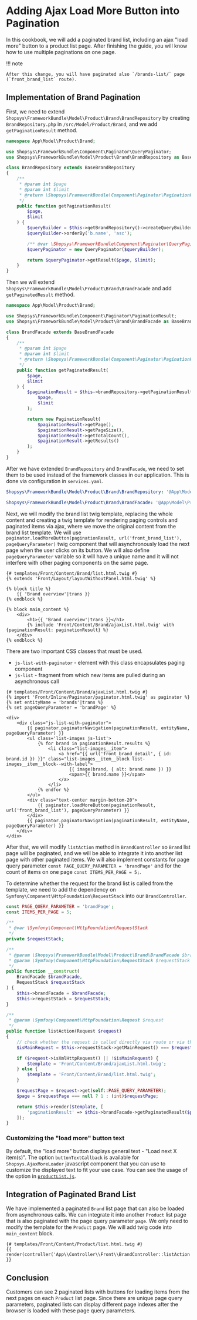 # Adding Ajax Load More Button into Pagination

In this cookbook, we will add a paginated brand list, including an ajax "load more" button to a product list page.
After finishing the guide, you will know how to use multiple paginations on one page.

!!! note

    After this change, you will have paginated also `/brands-list/` page (`front_brand_list` route).

## Implementation of Brand Pagination

First, we need to extend `Shopsys\FrameworkBundle\Model\Product\Brand\BrandRepository` by creating `BrandRepository.php` in `/src/Model/Product/Brand`, and we add `getPaginationResult` method.

```php
namespace App\Model\Product\Brand;

use Shopsys\FrameworkBundle\Component\Paginator\QueryPaginator;
use Shopsys\FrameworkBundle\Model\Product\Brand\BrandRepository as BaseBrandRepository;

class BrandRepository extends BaseBrandRepository
{
    /**
     * @param int $page
     * @param int $limit
     * @return \Shopsys\FrameworkBundle\Component\Paginator\PaginationResult
     */
    public function getPaginationResult(
        $page,
        $limit
    ) {
        $queryBuilder = $this->getBrandRepository()->createQueryBuilder('b');
        $queryBuilder->orderBy('b.name', 'asc');

        /** @var \Shopsys\FrameworkBundle\Component\Paginator\QueryPaginator $queryPaginator */
        $queryPaginator = new QueryPaginator($queryBuilder);

        return $queryPaginator->getResult($page, $limit);
    }
}
```

Then we will extend `Shopsys\FrameworkBundle\Model\Product\Brand\BrandFacade` and add `getPaginatedResult` method.

```php
namespace App\Model\Product\Brand;

use Shopsys\FrameworkBundle\Component\Paginator\PaginationResult;
use Shopsys\FrameworkBundle\Model\Product\Brand\BrandFacade as BaseBrandFacade;

class BrandFacade extends BaseBrandFacade
{
    /**
     * @param int $page
     * @param int $limit
     * @return \Shopsys\FrameworkBundle\Component\Paginator\PaginationResult
     */
    public function getPaginatedResult(
        $page,
        $limit
    ) {
        $paginationResult = $this->brandRepository->getPaginationResult(
            $page,
            $limit
        );

        return new PaginationResult(
            $paginationResult->getPage(),
            $paginationResult->getPageSize(),
            $paginationResult->getTotalCount(),
            $paginationResult->getResults()
        );
    }
}
```

After we have extended `BrandRepository` and `BrandFacade`, we need to set them to be used instead of the framework classes in our application.
This is done via configuration in `services.yaml`.

```yaml
Shopsys\FrameworkBundle\Model\Product\Brand\BrandRepository: '@App\Model\Product\Brand\BrandRepository'

Shopsys\FrameworkBundle\Model\Product\Brand\BrandFacade: '@App\Model\Product\Brand\BrandFacade'
```

Next, we will modify the brand list twig template, replacing the whole content and creating a twig template for rendering paging controls and paginated items via ajax, where we move the original content from the brand list template.
We will use `paginator.loadMoreButton(paginationResult, url('front_brand_list'), pageQueryParameter)` twig component that will asynchronously load the next page when the user clicks on its button.
We will also define `pageQueryParameter` variable so it will have a unique name and it will not interfere with other paging components on the same page.

```twig
{# templates/Front/Content/Brand/list.html.twig #}
{% extends 'Front/Layout/layoutWithoutPanel.html.twig' %}

{% block title %}
    {{ 'Brand overview'|trans }}
{% endblock %}

{% block main_content %}
    <div>
        <h1>{{ 'Brand overview'|trans }}</h1>
        {% include 'Front/Content/Brand/ajaxList.html.twig' with {paginationResult: paginationResult} %}
    </div>
{% endblock %}
```

There are two important CSS classes that must be used.

- `js-list-with-paginator` - element with this class encapsulates paging component
- `js-list` - fragment from which new items are pulled during an asynchronous call

```twig
{# templates/Front/Content/Brand/ajaxList.html.twig #}
{% import 'Front/Inline/Paginator/paginator.html.twig' as paginator %}
{% set entityName = 'brands'|trans %}
{% set pageQueryParameter = 'brandPage' %}

<div>
    <div class="js-list-with-paginator">
        {{ paginator.paginatorNavigation(paginationResult, entityName, pageQueryParameter) }}
        <ul class='list-images js-list'>
            {% for brand in paginationResult.results %}
                <li class="list-images__item">
                    <a href="{{ url('front_brand_detail', { id: brand.id }) }}" class="list-images__item__block list-images__item__block--with-label">
                        {{ image(brand, { alt: brand.name }) }}
                        <span>{{ brand.name }}</span>
                    </a>
                </li>
            {% endfor %}
        </ul>
        <div class="text-center margin-bottom-20">
            {{ paginator.loadMoreButton(paginationResult, url('front_brand_list'), pageQueryParameter) }}
        </div>
        {{ paginator.paginatorNavigation(paginationResult, entityName, pageQueryParameter) }}
    </div>
</div>
```

After that, we will modify `listAction` method in `BrandController` so `Brand` list page will be paginated, and we will be able to integrate it into another list page with other paginated items.
We will also implement constants for page query parameter `const PAGE_QUERY_PARAMETER = 'brandPage'` and for the count of items on one page `const ITEMS_PER_PAGE = 5;`.

To determine whether the request for the brand list is called from the template, we need to add the dependency on `Symfony\Component\HttpFoundation\RequestStack` into our `BrandController`.

```php
const PAGE_QUERY_PARAMETER = 'brandPage';
const ITEMS_PER_PAGE = 5;

/**
 * @var \Symfony\Component\HttpFoundation\RequestStack
 */
private $requestStack;

/**
 * @param \Shopsys\FrameworkBundle\Model\Product\Brand\BrandFacade $brandFacade
 * @param \Symfony\Component\HttpFoundation\RequestStack $requestStack
 */
public function __construct(
    BrandFacade $brandFacade,
    RequestStack $requestStack
) {
    $this->brandFacade = $brandFacade;
    $this->requestStack = $requestStack;
}

/**
 * @param \Symfony\Component\HttpFoundation\Request $request
 */
public function listAction(Request $request)
{
    // check whether the request is called directly via route or via the Twig template
    $isMainRequest = $this->requestStack->getMainRequest() === $request;

    if ($request->isXmlHttpRequest() || !$isMainRequest) {
        $template = 'Front/Content/Brand/ajaxList.html.twig';
    } else {
        $template = 'Front/Content/Brand/list.html.twig';
    }

    $requestPage = $request->get(self::PAGE_QUERY_PARAMETER);
    $page = $requestPage === null ? 1 : (int)$requestPage;

    return $this->render($template, [
        'paginationResult' => $this->brandFacade->getPaginatedResult($page, self::ITEMS_PER_PAGE),
    ]);
}
```

### Customizing the "load more" button text

By default, the "load more" button displays general text - "Load next X item(s)".
The option `buttonTextCallback` is available for `Shopsys.AjaxMoreLoader` javascript component that you can use to customize the displayed text to fit your use case.
You can see the usage of the option in [`productList.js`](https://github.com/shopsys/shopsys/blob/master/project-base/assets/js/frontend/product/productList.js).

## Integration of Paginated Brand List

We have implemented a paginated `Brand` list page that can also be loaded from asynchronous calls.
We can integrate it into another `Product` list page that is also paginated with the page query parameter `page`.
We only need to modify the template for the `Product` page.
We will add twig code into `main_content` block.

```twig
{# templates/Front/Content/Product/list.html.twig #}
{{ render(controller('App\\Controller\\Front\\BrandController::listAction')) }}
```

## Conclusion

Customers can see 2 paginated lists with buttons for loading items from the next pages on each `Product` list page.
Since there are unique page query parameters, paginated lists can display different page indexes after the browser is loaded with these page query parameters.

